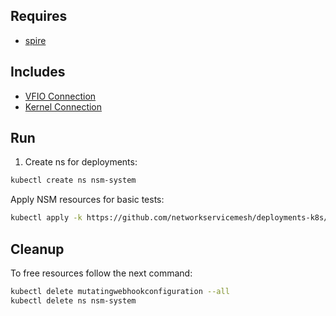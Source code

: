 ## Requires

- [spire](../spire)

## Includes

- [VFIO Connection](../use-cases/Vfio2Noop)
- [Kernel Connection](../use-cases/SriovKernel2Noop)

## Run

1. Create ns for deployments:
```bash
kubectl create ns nsm-system
```

Apply NSM resources for basic tests:
```bash
kubectl apply -k https://github.com/networkservicemesh/deployments-k8s/examples/sriov?ref=dfe3d9989339ca9c40ea7bb22230849ccea3e80c
```

## Cleanup

To free resources follow the next command:
```bash
kubectl delete mutatingwebhookconfiguration --all
kubectl delete ns nsm-system
```
